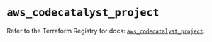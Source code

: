 # `aws_codecatalyst_project`

Refer to the Terraform Registry for docs: [`aws_codecatalyst_project`](https://registry.terraform.io/providers/hashicorp/aws/5.49.0/docs/resources/codecatalyst_project).
